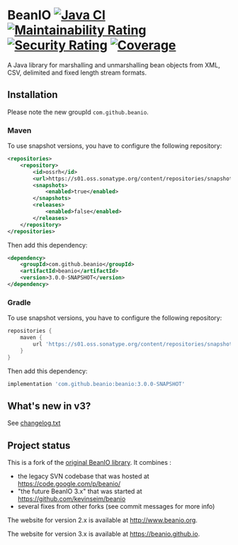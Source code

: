 # BeanIO [![Java CI](https://github.com/beanio/beanio/actions/workflows/gradle.yml/badge.svg)](https://github.com/beanio/beanio/actions/workflows/gradle.yml) [![Maintainability Rating](https://sonarcloud.io/api/project_badges/measure?project=beanio&metric=sqale_rating)](https://sonarcloud.io/dashboard?id=beanio) [![Security Rating](https://sonarcloud.io/api/project_badges/measure?project=beanio&metric=security_rating)](https://sonarcloud.io/dashboard?id=beanio) [![Coverage](https://sonarcloud.io/api/project_badges/measure?project=beanio&metric=coverage)](https://sonarcloud.io/dashboard?id=beanio)

A Java library for marshalling and unmarshalling bean objects from XML, CSV, delimited and fixed length stream formats.

## Installation

Please note the new groupId `com.github.beanio`.

### Maven

To use snapshot versions, you have to configure the following repository:

```xml
<repositories>
    <repository>
        <id>ossrh</id>
        <url>https://s01.oss.sonatype.org/content/repositories/snapshots/</url>
        <snapshots>
            <enabled>true</enabled>
        </snapshots>
        <releases>
            <enabled>false</enabled>
        </releases>
    </repository>
</repositories>
```

Then add this dependency:

```xml
<dependency>
    <groupId>com.github.beanio</groupId>
    <artifactId>beanio</artifactId>
    <version>3.0.0-SNAPSHOT</version>
</dependency>
```

### Gradle

To use snapshot versions, you have to configure the following repository:

```groovy
repositories {
    maven {
        url 'https://s01.oss.sonatype.org/content/repositories/snapshots'
    }
}
```

Then add this dependency:

```groovy
implementation 'com.github.beanio:beanio:3.0.0-SNAPSHOT'
```

## What's new in v3?

See [changelog.txt](changelog.txt)

## Project status

This is a fork of the [original BeanIO library](https://github.com/kevinseim/beanio). It combines :

* the legacy SVN codebase that was hosted at https://code.google.com/p/beanio/
* "the future BeanIO 3.x" that was started at https://github.com/kevinseim/beanio
* several fixes from other forks (see commit messages for more info)
 
The website for version 2.x is available at http://www.beanio.org.

The website for version 3.x is available at https://beanio.github.io.
